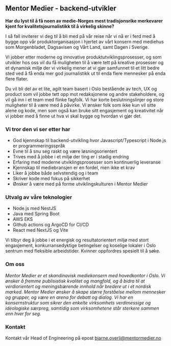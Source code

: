 ## Mentor Medier - backend-utvikler

**Har du lyst til å få noen av medie-Norges mest tradisjonsrike merkevarer kjent for kvalitetsjournalistikk til å virkelig skinne?**

I så fall inviterer vi deg til å bli med på vår reise når vi nå er i ferd med å bygge opp vår produktorganisasjon i hjertet av vårt konsern med mediehus som Morgenbladet, Dagsavisen og Vårt Land, samt Dagen i Sverige.

Vi jobber etter moderne og innovative produktutviklingsprosesser, og som utvikler hos oss vil du få muligheten til å være tett på kreative prosesser og et dynamisk miljø der vi virkelig mener at vi gjør samfunnet til et litt bedre sted ved å få enda mer god journalistikk ut til enda flere mennesker på enda flere flater.

Du vil bli del av et lite, agilt team basert i Oslo bestående av tech, UX og product som vil jobbe tett opp mot redaksjonene og andre stakeholdere, og vil gå inn i et team med flinke fagfolk. Vi har korte beslutningslinjer og store muligheter til å være med å påvirke. Vi ønsker folk som ikke kun vil sitte alene og kode, men som også kan bruke sitt engasjement og kreativitet når vi jobber med å finne ut hva vi skal bygge og hvordan vi gjør det.

### Vi tror den vi ser etter har

- God kjennskap til backend-utvikling hvor Javascript/Typescript i Node.js er programmeringsspråk
- Evne til å snu seg raskt og være løsningsorientert
- Trives med å jobbe i et miljø der ting er i stadig endring
- Erfaring med moderne utviklingsprosesser som kontinuerlig leveranse
- Kjennskap til mediebransjen er en fordel, men ikke et krav
- Liker å jobbe både selvstendig og i team
- Skriver kode med fokus på sikkerhet
- Ønsker å være med på forme utviklingskulturen i Mentor Medier

### Utvalg av våre teknologier

- Node.js med NestJS
- Java med Spring Boot
- AWS EKS
- Github actions og ArgoCD for CI/CD
- React med NextJS og Vite

Vi tilbyr deg å jobbe i et energisk og resultatorientert miljø med stort engasjement, konkurransedyktige betingelser og koselige lokaler i Oslo sentrum med fleksible arbeidstider. Kvinner oppfordres spesielt til å søke.

### Om oss

_Mentor Medier er et skandinavisk mediekonsern med hovedkontor i Oslo. Vi ønsker å fremme publisistisk kvalitet og mangfold, og å bidra til at verdiorientert og meningsbærende innhold når bredere ut i et nordisk marked. Mentor Medier ønsker å skape større forståelse mellom mennesker og grupper, og være en arena for debatt og dialog. Vi har en konsernstruktur som sikrer den enkelte virksomhets verdimessige og ideologiske særpreg, samtidig som virksomhetene står sterkere sammen enn hver for seg._

### Kontakt

Kontakt vår Head of Engineering på epost bjarne.overli@mentormedier.no
